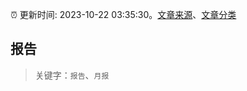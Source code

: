 :alarm_clock: 更新时间: 2023-10-22 03:35:30。[文章来源](/README.md)、[文章分类](/TAGS.md)

## 报告


> 关键字：`报告`、`月报`



